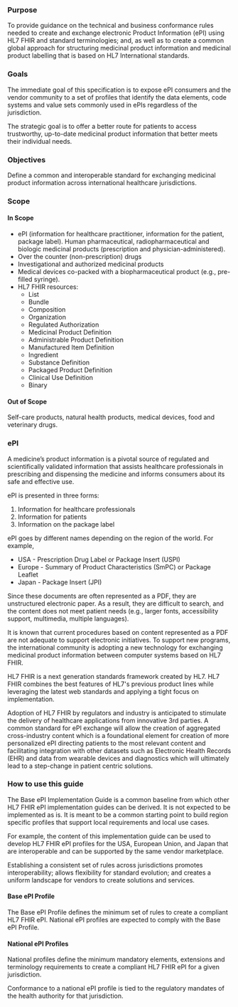 ### Purpose
To provide guidance on the technical and business conformance rules needed to create and exchange electronic Product Information (ePI) using HL7 FHIR and standard terminologies; and, as well as to create a common global approach for structuring medicinal product information and medicinal product labelling that is based on HL7 International standards. 

### Goals
The immediate goal of this specification is to expose ePI consumers and the vendor community to a set of profiles that identify the data elements, code systems and value sets commonly used in ePIs regardless of the jurisdiction. 

The strategic goal is to offer a better route for patients to access trustworthy, up-to-date medicinal product information that better meets their individual needs. 

### Objectives
Define a common and interoperable standard for exchanging medicinal product information across international healthcare jurisdictions. 

### Scope
#### In Scope
* ePI (information for healthcare practitioner, information for the patient, package label). 
Human pharmaceutical, radiopharmaceutical and biologic medicinal products (prescription and physician-administered). 
* Over the counter (non-prescription) drugs 
* Investigational and authorized medicinal products 
* Medical devices co-packed with a biopharmaceutical product (e.g., pre-filled syringe). 
* HL7 FHIR resources: 
  * List 
  * Bundle 
  * Composition 
  * Organization 
  * Regulated Authorization 
  * Medicinal Product Definition 
  * Administrable Product Definition 
  * Manufactured Item Definition 
  * Ingredient 
  * Substance Definition 
  * Packaged Product Definition 
  * Clinical Use Definition 
  * Binary 

#### Out of Scope
Self-care products, natural health products, medical devices, food and veterinary drugs. 

### ePI 
A medicine’s product information is a pivotal source of regulated and scientifically validated information that assists healthcare professionals in prescribing and dispensing the medicine and informs consumers about its safe and effective use. 

ePI is presented in three forms:  
1. Information for healthcare professionals
1. Information for patients
1. Information on the package label  

ePI goes by different names depending on the region of the world. For example,
* USA - Prescription Drug Label or Package Insert (USPI)
* Europe - Summary of Product Characteristics (SmPC) or Package Leaflet
* Japan - Package Insert (JPI)  

Since these documents are often represented as a PDF, they are unstructured electronic paper. As a result, they are difficult to search, and the content does not meet patient needs (e.g., larger fonts, accessibility support, multimedia, multiple languages). 

It is known that current procedures based on content represented as a PDF are not adequate to support electronic initiatives. To support new programs, the international community is adopting a new technology for exchanging medicinal product information between computer systems based on HL7 FHIR.  

HL7 FHIR is a next generation standards framework created by HL7. HL7 FHIR combines the best features of HL7's previous product lines while leveraging the latest web standards and applying a tight focus on implementation. 

Adoption of HL7 FHIR by regulators and industry is anticipated to stimulate the delivery of healthcare applications from innovative 3rd parties. A common standard for ePI exchange will allow the creation of aggregated cross-industry content which is a foundational element for creation of more personalized ePI directing patients to the most relevant content and facilitating integration with other datasets such as Electronic Health Records (EHR) and data from wearable devices and diagnostics which will ultimately lead to a step-change in patient centric solutions. 

### How to use this guide
The Base ePI Implementation Guide is a common baseline from which other HL7 FHIR ePI implementation guides can be derived. It is not expected to be implemented as is. It is meant to be a common starting point to build region specific profiles that support local requirements and local use cases. 

For example, the content of this implementation guide can be used to develop HL7 FHIR ePI profiles for the USA, European Union, and Japan that are interoperable and can be supported by the same vendor marketplace. 

Establishing a consistent set of rules across jurisdictions promotes interoperability; allows flexibility for standard evolution; and creates a uniform landscape for vendors to create solutions and services. 

#### Base ePI Profile 
The Base ePI Profile defines the minimum set of rules to create a compliant HL7 FHIR ePI. National ePI profiles are expected to comply with the Base ePI Profile. 

#### National ePI Profiles 
National profiles define the minimum mandatory elements, extensions and terminology requirements to create a compliant HL7 FHIR ePI for a given jurisdiction.  

Conformance to a national ePI profile is tied to the regulatory mandates of the health authority for that jurisdiction.  
